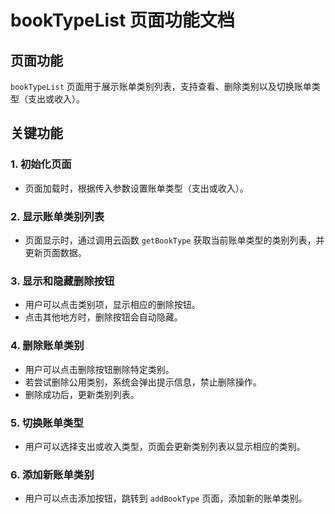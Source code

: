 # bookTypeList 页面功能文档

## 页面功能
`bookTypeList` 页面用于展示账单类别列表，支持查看、删除类别以及切换账单类型（支出或收入）。

## 关键功能

### 1. 初始化页面
- 页面加载时，根据传入参数设置账单类型（支出或收入）。

### 2. 显示账单类别列表
- 页面显示时，通过调用云函数 `getBookType` 获取当前账单类型的类别列表，并更新页面数据。

### 3. 显示和隐藏删除按钮
- 用户可以点击类别项，显示相应的删除按钮。
- 点击其他地方时，删除按钮会自动隐藏。

### 4. 删除账单类别
- 用户可以点击删除按钮删除特定类别。
- 若尝试删除公用类别，系统会弹出提示信息，禁止删除操作。
- 删除成功后，更新类别列表。

### 5. 切换账单类型
- 用户可以选择支出或收入类型，页面会更新类别列表以显示相应的类别。

### 6. 添加新账单类别
- 用户可以点击添加按钮，跳转到 `addBookType` 页面，添加新的账单类别。
